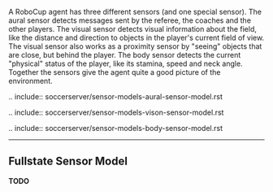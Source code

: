 
A RoboCup agent has three different sensors (and one special sensor).
The aural sensor detects messages sent by the referee, the coaches and the
other players.
The visual sensor detects visual information about the field, like the
distance and direction to objects in the player's current field of
view. The visual sensor also works as a proximity sensor by "seeing"
objects that are close, but behind the player.
The body sensor detects the current "physical" status of the player, like
its stamina, speed and neck angle.
Together the sensors give the agent quite a good picture of the environment.

.. include:: soccerserver/sensor-models-aural-sensor-model.rst

.. include:: soccerserver/sensor-models-vison-sensor-model.rst

.. include:: soccerserver/sensor-models-body-sensor-model.rst

--------------------------------------------------
Fullstate Sensor Model
--------------------------------------------------

**TODO**
